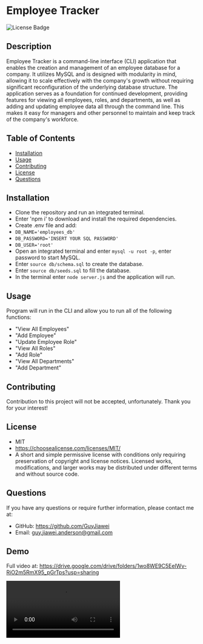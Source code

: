 # Employee Tracker

  ![License Badge](https://img.shields.io/badge/license-MIT-green.svg)

  ## Description
  Employee Tracker is a command-line interface (CLI) application that enables the creation and management of an employee database for a company. It utilizes MySQL and is designed with modularity in mind, allowing it to scale effectively with the company's growth without requiring significant reconfiguration of the underlying database structure. The application serves as a foundation for continued development, providing features for viewing all employees, roles, and departments, as well as adding and updating employee data all through the command line. This makes it easy for managers and other personnel to maintain and keep track of the company's workforce.

  ## Table of Contents

  * [Installation](#installation)
  * [Usage](#usage)
  * [Contributing](#contrubuting)
  * [License](#license)
  * [Questions](#questions)

  ## Installation

  - Clone the repository and run an integrated terminal.
  - Enter 'npm i' to download and install the required dependencies.
  - Create .env file and add: 
  - `DB_NAME='employees_db'`
  - `DB_PASSWORD='INSERT YOUR SQL PASSWORD'`
  - `DB_USER='root'`
  - Open an integrated terminal and enter `mysql -u root -p`, enter password to start MySQL.
  - Enter `source db/schema.sql` to create the database.
  - Enter `source db/seeds.sql` to fill the database.
  - In the terminal enter `node server.js` and the application will run.

  ## Usage

  Program will run in the CLI and allow you to run all of the following functions:
  - "View All Employees"
  - "Add Employee"
  - "Update Employee Role"
  - "View All Roles"
  - "Add Role"
  - "View All Departments"
  - "Add Department"

  ## Contributing

  Contribution to this project will not be accepted, unfortunately. Thank you for your interest!

  
  ## License
  - MIT
  - https://choosealicense.com/licenses/MIT/
  - A short and simple permissive license with conditions only requiring preservation of copyright and license notices. Licensed works, modifications, and larger works may be distributed under different terms and without source code.
  

  ## Questions

  If you have any questions or require further information, please contact me at:

  - GitHub: https://github.com/GuyJiawei
  - Email: guy.jiawei.anderson@gmail.com

  ## Demo
  Full video at: https://drive.google.com/drive/folders/1wo8WE9C5EeIWv-RiO2m5RmX95_pGrTps?usp=sharing

  ![GIF](./Assets/employee_tracker_demo.webm)

